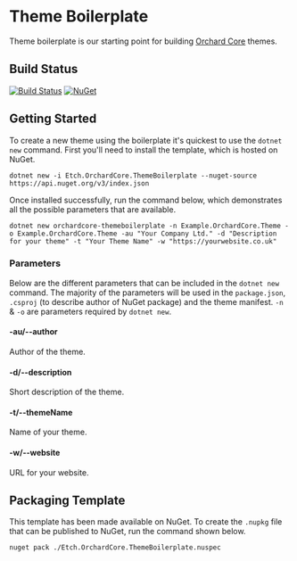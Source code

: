 # Theme Boilerplate

Theme boilerplate is our starting point for building [Orchard Core](https://orchardcore.readthedocs.io/en/latest/) themes.

## Build Status

[![Build Status](https://secure.travis-ci.org/etchuk/Etch.OrchardCore.ThemeBoilerplate.png?branch=master)](http://travis-ci.org/etchuk/Etch.OrchardCore.ThemeBoilerplate) [![NuGet](https://img.shields.io/nuget/v/Etch.OrchardCore.ThemeBoilerplate.svg)](https://www.nuget.org/packages/Etch.OrchardCore.ThemeBoilerplate)

## Getting Started

To create a new theme using the boilerplate it's quickest to use the `dotnet new` command. First you'll need to install the template, which is hosted on NuGet.

    dotnet new -i Etch.OrchardCore.ThemeBoilerplate --nuget-source https://api.nuget.org/v3/index.json

Once installed successfully, run the command below, which demonstrates all the possible parameters that are available.

    dotnet new orchardcore-themeboilerplate -n Example.OrchardCore.Theme -o Example.OrchardCore.Theme -au "Your Company Ltd." -d "Description for your theme" -t "Your Theme Name" -w "https://yourwebsite.co.uk"

### Parameters

Below are the different parameters that can be included in the `dotnet new` command. The majority of the parameters will be used in the `package.json`, `.csproj` (to describe author of NuGet package) and the theme manifest. `-n` & `-o` are parameters required by `dotnet new`.

#### -au/--author

Author of the theme.

#### -d/--description

Short description of the theme.

#### -t/--themeName

Name of your theme.

#### -w/--website

URL for your website.

## Packaging Template

This template has been made available on NuGet. To create the `.nupkg` file that can be published to NuGet, run the command shown below.

    nuget pack ./Etch.OrchardCore.ThemeBoilerplate.nuspec
